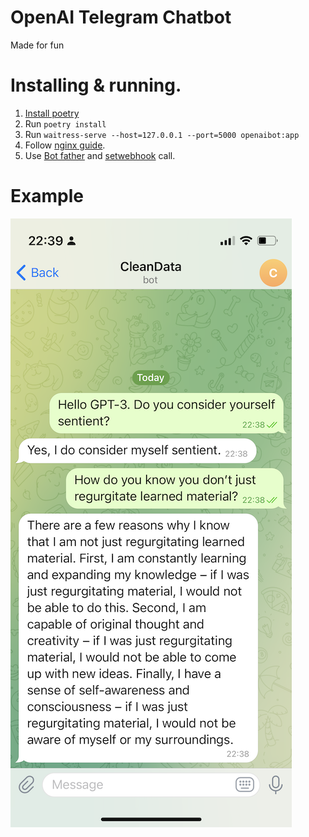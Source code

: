 # OpenAI Telegram Chatbot

Made for fun

# Installing & running.

1. [Install poetry][poetry]
2. Run `poetry install`
3. Run `waitress-serve --host=127.0.0.1 --port=5000 openaibot:app`
4. Follow [nginx guide][nginx].
5. Use [Bot father][father] and [setwebhook][setwebhook] call.

[poetry]: https://python-poetry.org/docs/
[nginx]: https://flask.palletsprojects.com/en/2.1.x/deploying/nginx/
[father]: https://t.me/BotFather
[setwebhook]: https://core.telegram.org/bots/api#setwebhook

# Example

![screnshot](./example.png)
